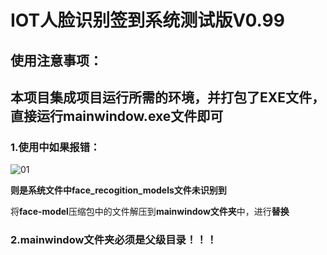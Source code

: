 # IOT人脸识别签到系统测试版V0.99

## 使用注意事项：

## 本项目集成项目运行所需的环境，并打包了EXE文件，直接运行mainwindow.exe文件即可

### 1.使用中如果报错：

![01](C:\Users\12294\Desktop\01.png)

**则是系统文件中face_recogition_models文件未识别到**

将**face-model**压缩包中的文件解压到**mainwindow文件夹**中，进行**替换**

### 2.mainwindow文件夹必须是父级目录！！！